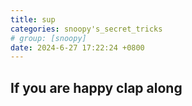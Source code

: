 ```yaml
---
title: sup
categories: snoopy's_secret_tricks
# group: [snoopy]
date: 2024-6-27 17:22:24 +0800
---
```


## If you are happy clap along